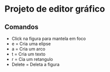 # Projeto de editor gráfico 

## Comandos

  * Click na figura para mantela em foco
  * e = Cria uma elipse
  * a = Cria um arco
  * t = Cria um texto
  * r = Cia um retangulo
  * Delete = Deleta a figura
 
